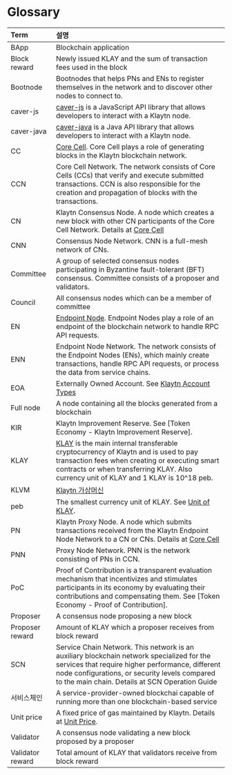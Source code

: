 # Glossary

| Term             | 설명                                                                                                                                                                                                                                                                           |
|:---------------- |:---------------------------------------------------------------------------------------------------------------------------------------------------------------------------------------------------------------------------------------------------------------------------- |
| BApp             | Blockchain application                                                                                                                                                                                                                                                       |
| Block reward     | Newly issued KLAY and the sum of transaction fees used in the block                                                                                                                                                                                                          |
| Bootnode         | Bootnodes that helps PNs and ENs to register themselves in the network and to discover other nodes to connect to.                                                                                                                                                            |
| caver-js         | [caver-js](../bapp/sdk/caver-js/README.md) is a JavaScript API library that allows developers to interact with a Klaytn node.                                                                                                                                                |
| caver-java       | [caver-java](../bapp/sdk/caver-java/README.md) is a Java API library that allows developers to interact with a Klaytn node.                                                                                                                                                  |
| CC               | [Core Cell](../node/core-cell/README.md). Core Cell plays a role of generating blocks in the Klaytn blockchain network.                                                                                                                                                      |
| CCN              | Core Cell Network. The network consists of Core Cells \(CCs\) that verify and execute submitted transactions.  CCN is also responsible for the creation and propagation of blocks with the transactions.                                                                   |
| CN               | Klaytn Consensus Node. A node which creates a new block with other CN participants of the Core Cell Network. Details at [Core Cell](../node/core-cell/README.md)                                                                                                             |
| CNN              | Consensus Node Network. CNN is a full-mesh network of CNs.                                                                                                                                                                                                                   |
| Committee        | A group of selected consensus nodes participating in Byzantine fault-tolerant \(BFT\) consensus. Committee consists of a proposer and validators.                                                                                                                          |
| Council          | All consensus nodes which can be a member of committee                                                                                                                                                                                                                       |
| EN               | [Endpoint Node](../node/endpoint-node/README.md). Endpoint Nodes play a role of an endpoint of the blockchain network to handle RPC API requests.                                                                                                                            |
| ENN              | Endpoint Node Network. The network consists of the Endpoint Nodes \(ENs\), which mainly create transactions, handle RPC API requests, or process the data from service chains.                                                                                             |
| EOA              | Externally Owned Account. See [Klaytn Account Types](../klaytn/design/accounts.md#klaytn-account-types)                                                                                                                                                                      |
| Full node        | A node containing all the blocks generated from a blockchain                                                                                                                                                                                                                 |
| KIR              | Klaytn Improvement Reserve. See [Token Economy - Klaytn Improvement Reserve].                                                                                                                                                                                                |
| KLAY             | [KLAY](../klaytn/design/klaytn-native-coin-klay.md) is the main internal transferable cryptocurrency of Klaytn and is used to pay transaction fees when creating or executing smart contracts or when transferring KLAY. Also currency unit of KLAY and 1 KLAY is 10^18 peb. |
| KLVM             | [Klaytn 가상머신](../klaytn/design/computation/klaytn-virtual-machine.md)                                                                                                                                                                                                        |
| peb              | The smallest currency unit of KLAY. See [Unit of KLAY](../klaytn/design/klaytn-native-coin-klay.md#units-of-klay).                                                                                                                                                           |
| PN               | Klaytn Proxy Node. A node which submits transactions received from the Klaytn Endpoint Node Network to a CN or CNs. Details at [Core Cell](../node/core-cell/README.md)                                                                                                      |
| PNN              | Proxy Node Network. PNN is the network consisting of PNs in CCN.                                                                                                                                                                                                             |
| PoC              | Proof of Contribution is a transparent evaluation mechanism that incentivizes and stimulates participants in its economy by evaluating their contributions and compensating them. See [Token Economy - Proof of Contribution].                                               |
| Proposer         | A consensus node proposing a new block                                                                                                                                                                                                                                       |
| Proposer reward  | Amount of KLAY which a proposer receives from block reward                                                                                                                                                                                                                   |
| SCN              | Service Chain Network. This network is an auxiliary blockchain network specialized for the services that require higher performance, different node configurations, or security levels compared to the main chain. Details at SCN Operation Guide                            |
| 서비스체인            | A service-provider-owned blockchai capable of running more than one blockchain-based service                                                                                                                                                                                 |
| Unit price       | A fixed price of gas maintained by Klaytn. Details at [Unit Price](../klaytn/design/transaction-fees.md#unit-price).                                                                                                                                                         |
| Validator        | A consensus node validating a new block proposed by a proposer                                                                                                                                                                                                               |
| Validator reward | Total amount of KLAY that validators receive from block reward                                                                                                                                                                                                               |


